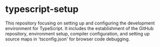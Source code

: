 # typescript-setup

This repository focusing on setting up and configuring the development environment for TypeScript.
It includes the establishment of the GitHub repository, environment setup, compiler configuration,
and setting up source maps in 'tsconfig.json' for browser code debugging.
